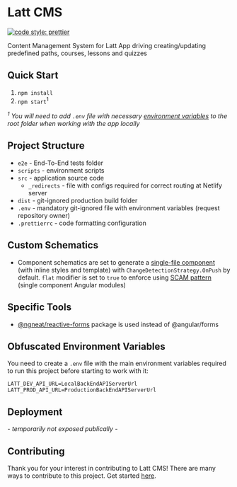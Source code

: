 # Latt CMS

[![code style: prettier](https://img.shields.io/badge/code_style-prettier-ff69b4.svg?style=flat-square)](https://github.com/prettier/prettier)

Content Management System for Latt App driving creating/updating predefined paths, courses, lessons and quizzes

## Quick Start

1. `npm install`
1. `npm start`<sup>1</sup>

_<sup>1</sup> You will need to add `.env` file with necessary [environment variables](#obfuscated-environment-variables) to the root folder when working with the app locally_

## Project Structure

- `e2e` - End-To-End tests folder
- `scripts` - environment scripts
- `src` - application source code
  - `_redirects` - file with configs required for correct routing at Netlify server
- `dist` - git-ignored production build folder
- `.env` - mandatory git-ignored file with environment variables (request repository owner)
- `.prettierrc` - code formatting configuration

## Custom Schematics

- Component schematics are set to generate a [single-file component](https://egghead.io/lessons/angular-use-single-file-components-by-default-in-angular) (with inline styles and template) with `ChangeDetectionStrategy.OnPush` by default. `flat` modifier is set to `true` to enforce using [SCAM pattern](https://indepth.dev/emulating-tree-shakable-components-using-single-component-angular-modules/) (single component Angular modules)

## Specific Tools

- [@ngneat/reactive-forms](https://github.com/ngneat/reactive-forms) package is used instead of @angular/forms

## Obfuscated Environment Variables

You need to create a `.env` file with the main environment variables required to run this project before starting to work with it:

```
LATT_DEV_API_URL=LocalBackEndAPIServerUrl
LATT_PROD_API_URL=ProductionBackEndAPIServerUrl
```

## Deployment

_- temporarily not exposed publically -_

## Contributing

Thank you for your interest in contributing to Latt CMS! There are many ways to contribute to this project. Get started [here](https://github.com/latt-dev/latt-cms/blob/master/.github/CONTRIBUTING.md).
